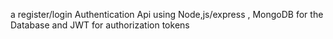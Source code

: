 a register/login Authentication Api using Node,js/express , MongoDB for the Database and JWT for authorization tokens 
